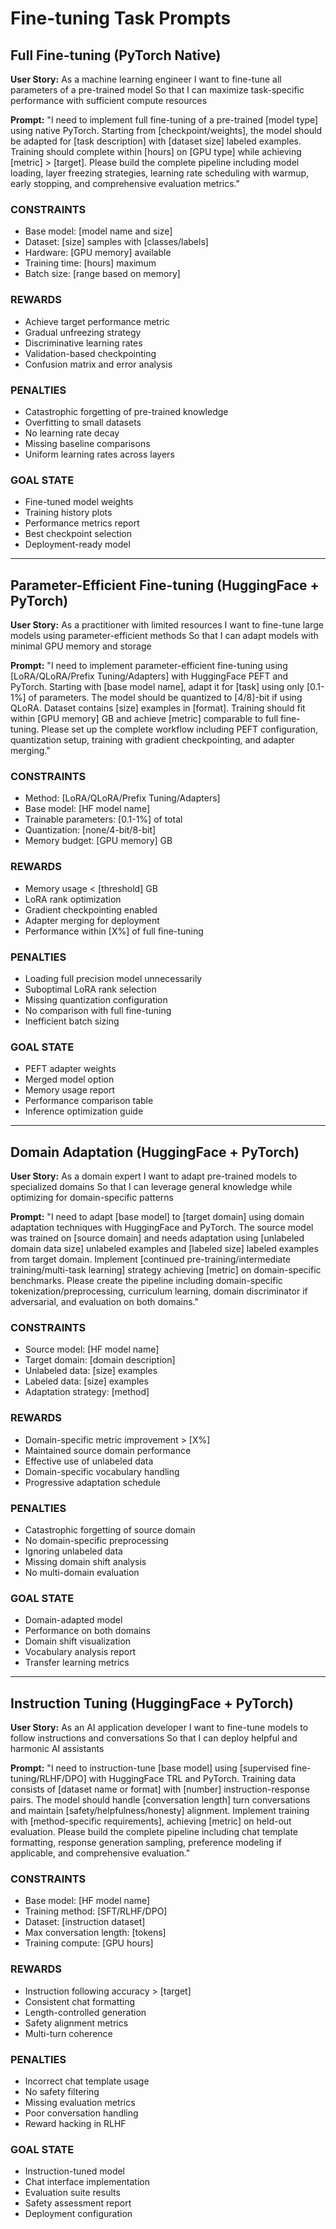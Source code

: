 # Fine-tuning Task Prompts

## Full Fine-tuning (PyTorch Native)

**User Story:**
As a machine learning engineer
I want to fine-tune all parameters of a pre-trained model
So that I can maximize task-specific performance with sufficient compute resources

**Prompt:**
"I need to implement full fine-tuning of a pre-trained [model type] using native PyTorch. Starting from [checkpoint/weights], the model should be adapted for [task description] with [dataset size] labeled examples. Training should complete within [hours] on [GPU type] while achieving [metric] > [target]. Please build the complete pipeline including model loading, layer freezing strategies, learning rate scheduling with warmup, early stopping, and comprehensive evaluation metrics."

### CONSTRAINTS
- Base model: [model name and size]
- Dataset: [size] samples with [classes/labels]
- Hardware: [GPU memory] available
- Training time: [hours] maximum
- Batch size: [range based on memory]

### REWARDS
- Achieve target performance metric
- Gradual unfreezing strategy
- Discriminative learning rates
- Validation-based checkpointing
- Confusion matrix and error analysis

### PENALTIES
- Catastrophic forgetting of pre-trained knowledge
- Overfitting to small datasets
- No learning rate decay
- Missing baseline comparisons
- Uniform learning rates across layers

### GOAL STATE
- Fine-tuned model weights
- Training history plots
- Performance metrics report
- Best checkpoint selection
- Deployment-ready model

---

## Parameter-Efficient Fine-tuning (HuggingFace + PyTorch)

**User Story:**
As a practitioner with limited resources
I want to fine-tune large models using parameter-efficient methods
So that I can adapt models with minimal GPU memory and storage

**Prompt:**
"I need to implement parameter-efficient fine-tuning using [LoRA/QLoRA/Prefix Tuning/Adapters] with HuggingFace PEFT and PyTorch. Starting with [base model name], adapt it for [task] using only [0.1-1%] of parameters. The model should be quantized to [4/8]-bit if using QLoRA. Dataset contains [size] examples in [format]. Training should fit within [GPU memory] GB and achieve [metric] comparable to full fine-tuning. Please set up the complete workflow including PEFT configuration, quantization setup, training with gradient checkpointing, and adapter merging."

### CONSTRAINTS
- Method: [LoRA/QLoRA/Prefix Tuning/Adapters]
- Base model: [HF model name]
- Trainable parameters: [0.1-1%] of total
- Quantization: [none/4-bit/8-bit]
- Memory budget: [GPU memory] GB

### REWARDS
- Memory usage < [threshold] GB
- LoRA rank optimization
- Gradient checkpointing enabled
- Adapter merging for deployment
- Performance within [X%] of full fine-tuning

### PENALTIES
- Loading full precision model unnecessarily
- Suboptimal LoRA rank selection
- Missing quantization configuration
- No comparison with full fine-tuning
- Inefficient batch sizing

### GOAL STATE
- PEFT adapter weights
- Merged model option
- Memory usage report
- Performance comparison table
- Inference optimization guide

---

## Domain Adaptation (HuggingFace + PyTorch)

**User Story:**
As a domain expert
I want to adapt pre-trained models to specialized domains
So that I can leverage general knowledge while optimizing for domain-specific patterns

**Prompt:**
"I need to adapt [base model] to [target domain] using domain adaptation techniques with HuggingFace and PyTorch. The source model was trained on [source domain] and needs adaptation using [unlabeled domain data size] unlabeled examples and [labeled size] labeled examples from target domain. Implement [continued pre-training/intermediate training/multi-task learning] strategy achieving [metric] on domain-specific benchmarks. Please create the pipeline including domain-specific tokenization/preprocessing, curriculum learning, domain discriminator if adversarial, and evaluation on both domains."

### CONSTRAINTS
- Source model: [HF model name]
- Target domain: [domain description]
- Unlabeled data: [size] examples
- Labeled data: [size] examples
- Adaptation strategy: [method]

### REWARDS
- Domain-specific metric improvement > [X%]
- Maintained source domain performance
- Effective use of unlabeled data
- Domain-specific vocabulary handling
- Progressive adaptation schedule

### PENALTIES
- Catastrophic forgetting of source domain
- No domain-specific preprocessing
- Ignoring unlabeled data
- Missing domain shift analysis
- No multi-domain evaluation

### GOAL STATE
- Domain-adapted model
- Performance on both domains
- Domain shift visualization
- Vocabulary analysis report
- Transfer learning metrics

---

## Instruction Tuning (HuggingFace + PyTorch)

**User Story:**
As an AI application developer
I want to fine-tune models to follow instructions and conversations
So that I can deploy helpful and harmonic AI assistants

**Prompt:**
"I need to instruction-tune [base model] using [supervised fine-tuning/RLHF/DPO] with HuggingFace TRL and PyTorch. Training data consists of [dataset name or format] with [number] instruction-response pairs. The model should handle [conversation length] turn conversations and maintain [safety/helpfulness/honesty] alignment. Implement training with [method-specific requirements], achieving [metric] on held-out evaluation. Please build the complete pipeline including chat template formatting, response generation sampling, preference modeling if applicable, and comprehensive evaluation."

### CONSTRAINTS
- Base model: [HF model name]
- Training method: [SFT/RLHF/DPO]
- Dataset: [instruction dataset]
- Max conversation length: [tokens]
- Training compute: [GPU hours]

### REWARDS
- Instruction following accuracy > [target]
- Consistent chat formatting
- Length-controlled generation
- Safety alignment metrics
- Multi-turn coherence

### PENALTIES
- Incorrect chat template usage
- No safety filtering
- Missing evaluation metrics
- Poor conversation handling
- Reward hacking in RLHF

### GOAL STATE
- Instruction-tuned model
- Chat interface implementation
- Evaluation suite results
- Safety assessment report
- Deployment configuration